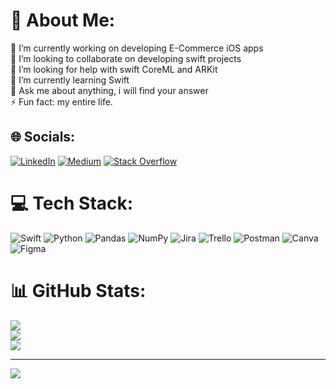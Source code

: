 # 💫 About Me:
🔭 I’m currently working on developing E-Commerce iOS apps<br>👯 I’m looking to collaborate on developing swift projects<br>🤝 I’m looking for help with swift CoreML and ARKit<br>🌱 I’m currently learning Swift <br>💬 Ask me about anything, i will find your answer<br>⚡ Fun fact: my entire life. 


## 🌐 Socials:
[![LinkedIn](https://img.shields.io/badge/LinkedIn-%230077B5.svg?logo=linkedin&logoColor=white)](https://linkedin.com/in/muhamadtalebi0079) [![Medium](https://img.shields.io/badge/Medium-12100E?logo=medium&logoColor=white)](https://medium.com/@muhamad99t) [![Stack Overflow](https://img.shields.io/badge/-Stackoverflow-FE7A16?logo=stack-overflow&logoColor=white)](https://stackoverflow.com/users/20682537) 

# 💻 Tech Stack:
![Swift](https://img.shields.io/badge/swift-F54A2A?style=plastic&logo=swift&logoColor=white) ![Python](https://img.shields.io/badge/python-3670A0?style=plastic&logo=python&logoColor=ffdd54) ![Pandas](https://img.shields.io/badge/pandas-%23150458.svg?style=plastic&logo=pandas&logoColor=white) ![NumPy](https://img.shields.io/badge/numpy-%23013243.svg?style=plastic&logo=numpy&logoColor=white) ![Jira](https://img.shields.io/badge/jira-%230A0FFF.svg?style=plastic&logo=jira&logoColor=white) ![Trello](https://img.shields.io/badge/Trello-%23026AA7.svg?style=plastic&logo=Trello&logoColor=white) ![Postman](https://img.shields.io/badge/Postman-FF6C37?style=plastic&logo=postman&logoColor=white) ![Canva](https://img.shields.io/badge/Canva-%2300C4CC.svg?style=plastic&logo=Canva&logoColor=white) 	![Figma](https://img.shields.io/badge/figma-%23F24E1E.svg?style=plastic&logo=figma&logoColor=white)
# 📊 GitHub Stats:
![](https://github-readme-stats.vercel.app/api?username=mu99ti&theme=radical&hide_border=false&include_all_commits=true&count_private=true)<br/>
![](https://github-readme-streak-stats.herokuapp.com/?user=mu99ti&theme=radical&hide_border=false)<br/>
![](https://github-readme-stats.vercel.app/api/top-langs/?username=mu99ti&theme=radical&hide_border=false&include_all_commits=true&count_private=true&layout=compact)

---
[![](https://visitcount.itsvg.in/api?id=mu99ti&icon=8&color=0)](https://visitcount.itsvg.in)

